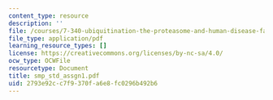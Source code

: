 ```yaml
---
content_type: resource
description: ''
file: /courses/7-340-ubiquitination-the-proteasome-and-human-disease-fall-2004/2793e92cc7f9370fa6e8fc0296b492b6_smp_std_assgn1.pdf
file_type: application/pdf
learning_resource_types: []
license: https://creativecommons.org/licenses/by-nc-sa/4.0/
ocw_type: OCWFile
resourcetype: Document
title: smp_std_assgn1.pdf
uid: 2793e92c-c7f9-370f-a6e8-fc0296b492b6
---
```

